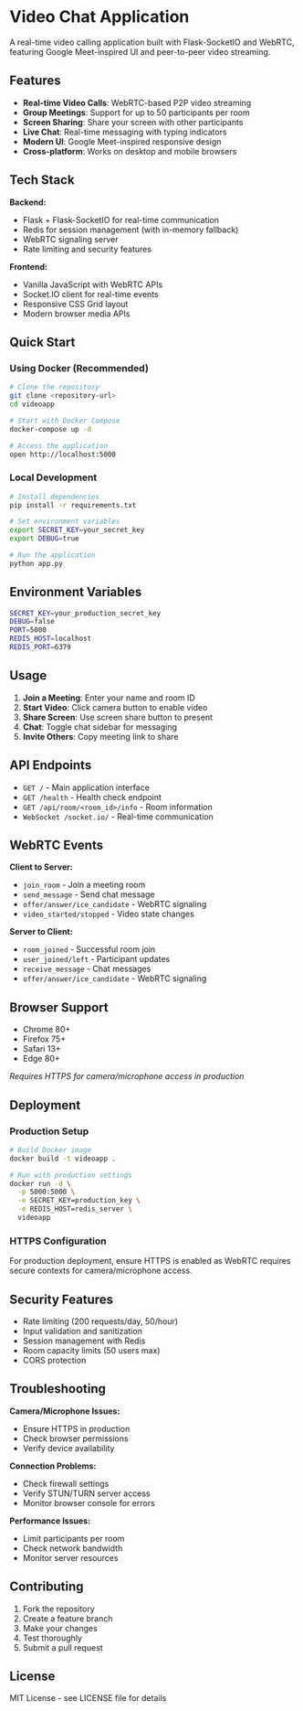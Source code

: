 # Video Chat Application

A real-time video calling application built with Flask-SocketIO and WebRTC, featuring Google Meet-inspired UI and peer-to-peer video streaming.

## Features

- **Real-time Video Calls**: WebRTC-based P2P video streaming
- **Group Meetings**: Support for up to 50 participants per room
- **Screen Sharing**: Share your screen with other participants
- **Live Chat**: Real-time messaging with typing indicators
- **Modern UI**: Google Meet-inspired responsive design
- **Cross-platform**: Works on desktop and mobile browsers

## Tech Stack

**Backend:**
- Flask + Flask-SocketIO for real-time communication
- Redis for session management (with in-memory fallback)
- WebRTC signaling server
- Rate limiting and security features

**Frontend:**
- Vanilla JavaScript with WebRTC APIs
- Socket.IO client for real-time events
- Responsive CSS Grid layout
- Modern browser media APIs

## Quick Start

### Using Docker (Recommended)

```bash
# Clone the repository
git clone <repository-url>
cd videoapp

# Start with Docker Compose
docker-compose up -d

# Access the application
open http://localhost:5000
```

### Local Development

```bash
# Install dependencies
pip install -r requirements.txt

# Set environment variables
export SECRET_KEY=your_secret_key
export DEBUG=true

# Run the application
python app.py
```

## Environment Variables

```bash
SECRET_KEY=your_production_secret_key
DEBUG=false
PORT=5000
REDIS_HOST=localhost
REDIS_PORT=6379
```

## Usage

1. **Join a Meeting**: Enter your name and room ID
2. **Start Video**: Click camera button to enable video
3. **Share Screen**: Use screen share button to present
4. **Chat**: Toggle chat sidebar for messaging
5. **Invite Others**: Copy meeting link to share

## API Endpoints

- `GET /` - Main application interface
- `GET /health` - Health check endpoint
- `GET /api/room/<room_id>/info` - Room information
- `WebSocket /socket.io/` - Real-time communication

## WebRTC Events

**Client to Server:**
- `join_room` - Join a meeting room
- `send_message` - Send chat message
- `offer/answer/ice_candidate` - WebRTC signaling
- `video_started/stopped` - Video state changes

**Server to Client:**
- `room_joined` - Successful room join
- `user_joined/left` - Participant updates
- `receive_message` - Chat messages
- `offer/answer/ice_candidate` - WebRTC signaling

## Browser Support

- Chrome 80+
- Firefox 75+
- Safari 13+
- Edge 80+

*Requires HTTPS for camera/microphone access in production*

## Deployment

### Production Setup

```bash
# Build Docker image
docker build -t videoapp .

# Run with production settings
docker run -d \
  -p 5000:5000 \
  -e SECRET_KEY=production_key \
  -e REDIS_HOST=redis_server \
  videoapp
```

### HTTPS Configuration

For production deployment, ensure HTTPS is enabled as WebRTC requires secure contexts for camera/microphone access.

## Security Features

- Rate limiting (200 requests/day, 50/hour)
- Input validation and sanitization
- Session management with Redis
- Room capacity limits (50 users max)
- CORS protection

## Troubleshooting

**Camera/Microphone Issues:**
- Ensure HTTPS in production
- Check browser permissions
- Verify device availability

**Connection Problems:**
- Check firewall settings
- Verify STUN/TURN server access
- Monitor browser console for errors

**Performance Issues:**
- Limit participants per room
- Check network bandwidth
- Monitor server resources

## Contributing

1. Fork the repository
2. Create a feature branch
3. Make your changes
4. Test thoroughly
5. Submit a pull request

## License

MIT License - see LICENSE file for details
